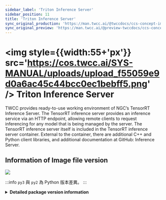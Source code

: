 ```yaml
---
sidebar_label: 'Triton Inference Server'
sidebar_position: 11
title: 'Triton Inference Server'
sync_original_production: 'https://man.twcc.ai/@twccdocs/ccs-concept-image-tensorrtserver-en'
sync_original_preview: 'https://man.twcc.ai/@preview-twccdocs/ccs-concept-image-tensorrtserver-en'
---
```


#  <img style={{width:55+'px'}} src='https://cos.twcc.ai/SYS-MANUAL/uploads/upload_f55059e9d0a6ac45c44bcc0ec1bebff5.png' /> Triton Inference Server


TWCC provides ready-to-use working environment of NGC’s TensorRT Inference Server. The TensorRT inference server provides an inference service via an HTTP endpoint, allowing remote clients to request inferencing for any model that is being managed by the server. The TensorRT inference server itself is included in the TensorRT inference server container. External to the container, there are additional C++ and Python client libraries, and additional documentation at GitHub: Inference Server.

## <i class="fa fa-sticky-note" aria-hidden="true"></i> <span class="ccsimglist">Information of Image file version</span> 

![](https://cos.twcc.ai/SYS-MANUAL/uploads/upload_406447ea29f101fc48b37000ddd0fbe6.png)



:::info
`py3` 與 `py2` 為 Python 版本差異。
:::

<details class="docspoiler">

<summary><b>Detailed package version information</b></summary>

- <ins><a href = "https://docs.nvidia.com/deeplearning/triton-inference-server/release-notes/rel_21-02.html#rel_21-02">tritonserver-21.02-py3</a></ins>
- <ins><a href = "https://docs.nvidia.com/deeplearning/triton-inference-server/release-notes/rel_20-02.html#rel_20-02">tensorrtserver-20.02-py3</a></ins>
- <ins><a href = "https://docs.nvidia.com/deeplearning/triton-inference-server/release-notes/rel_19-02.html#rel_19-02">tensorrtserver-19.02-py3-v1</a></ins>
- <ins><a href = "https://docs.nvidia.com/deeplearning/triton-inference-server/release-notes/rel_18.12.html#rel_18.12">tensorrtserver-18.12-py3-v1</a></ins>
- <ins><a href = "https://docs.nvidia.com/deeplearning/triton-inference-server/release-notes/rel_18.10.html#rel_18.10">tensorrtserver-18.10-py3-v1</a></ins>
- <ins><a href = "https://docs.nvidia.com/deeplearning/triton-inference-server/release-notes/rel_18.08.html#rel_18.08">tensorrtserver-18.08.1-py3-v1</a></ins>
- <ins><a href = "https://docs.nvidia.com/deeplearning/triton-inference-server/release-notes/rel_18.08.html#rel_18.08">tensorrtserver-18.08.1-py2-v1</a></ins>

</details>


